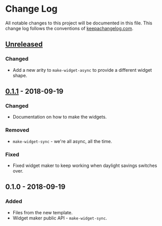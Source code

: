 # Change Log
All notable changes to this project will be documented in this file. This change log follows the conventions of [keepachangelog.com](http://keepachangelog.com/).

## [Unreleased]
### Changed
- Add a new arity to `make-widget-async` to provide a different widget shape.

## [0.1.1] - 2018-09-19
### Changed
- Documentation on how to make the widgets.

### Removed
- `make-widget-sync` - we're all async, all the time.

### Fixed
- Fixed widget maker to keep working when daylight savings switches over.

## 0.1.0 - 2018-09-19
### Added
- Files from the new template.
- Widget maker public API - `make-widget-sync`.

[Unreleased]: https://github.com/your-name/benchmark/compare/0.1.1...HEAD
[0.1.1]: https://github.com/your-name/benchmark/compare/0.1.0...0.1.1
